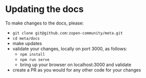 # Updating the docs

To make changes to the docs, please:
 - `git clone git@github.com:zopen-community/meta.git`
 - `cd meta/docs`
 - make updates
 - validate your changes, locally on port 3000, as follows:
   - `npm install`
   - `npm run serve`
   - bring up your browser on localhost:3000 and validate
 - create a PR as you would for any other code for your changes
